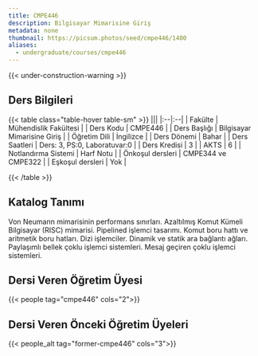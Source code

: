 ```yaml
---
title: CMPE446
description: Bilgisayar Mimarisine Giriş
metadata: none
thumbnail: https://picsum.photos/seed/cmpe446/1400
aliases:
  - undergraduate/courses/cmpe446
---
```


{{< under-construction-warning >}}

## Ders Bilgileri

<!-- prettier-ignore-start -->
{{< table class="table-hover table-sm" >}}
|||
|:--|:--|
| Fakülte | Mühendislik Fakültesi |
| Ders Kodu | CMPE446 |
| Ders Başlığı | Bilgisayar Mimarisine Giriş |
| Öğretim Dili | İngilizce |
| Ders Dönemi | Bahar |
| Ders Saatleri | Ders: 3, PS:0, Laboratuvar:0 |
| Ders Kredisi | 3 |
| AKTS | 6 |
| Notlandırma Sistemi | Harf Notu |
| Önkoşul dersleri | CMPE344 ve CMPE322  |
| Eşkoşul dersleri | Yok |

{{< /table >}}
<!-- prettier-ignore-end -->

## Katalog Tanımı

Von Neumann mimarisinin performans sınırları. Azaltılmış Komut Kümeli Bilgisayar (RISC) mimarisi. Pipelined işlemci tasarımı. Komut boru hattı ve aritmetik boru hatları. Dizi işlemciler. Dinamik ve statik ara bağlantı ağları. Paylaşımlı bellek çoklu işlemci sistemleri. Mesaj geçiren çoklu işlemci sistemleri.

## Dersi Veren Öğretim Üyesi

{{< people tag="cmpe446" cols="2">}}

## Dersi Veren Önceki Öğretim Üyeleri

{{< people_alt tag="former-cmpe446" cols="3">}}
